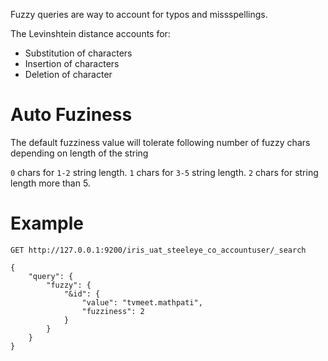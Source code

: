 Fuzzy queries are way to account for typos and missspellings.

The Levinshtein distance accounts for:
- Substitution of characters
- Insertion of characters
- Deletion of character

# Auto Fuziness

The default fuzziness value will tolerate following number of fuzzy chars depending on length of the string

`0` chars for `1-2` string length.
`1` chars for `3-5` string length.
`2` chars for string length more than 5.

# Example

```
GET http://127.0.0.1:9200/iris_uat_steeleye_co_accountuser/_search

{
    "query": {
        "fuzzy": {
            "&id": {
                "value": "tvmeet.mathpati",
                "fuzziness": 2
            }
        }
    }
}
```

